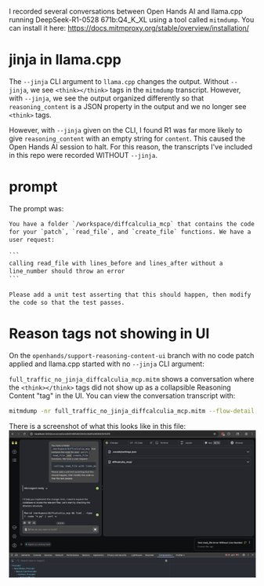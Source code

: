 I recorded several conversations between Open Hands AI and llama.cpp running DeepSeek-R1-0528 671b:Q4_K_XL
using a tool called `mitmdump`. You can install it here: https://docs.mitmproxy.org/stable/overview/installation/

# jinja in llama.cpp

The `--jinja` CLI argument to `llama.cpp` changes the output. Without `--jinja`, we see `<think></think>` tags in
the `mitmdump` transcript. However, with `--jinja`, we see the output organized differently so that `reasoning_content`
is a JSON property in the output and we no longer see `<think>` tags.

However, with `--jinja` given on the CLI, I found R1 was far more likely to give `reasoning_content` with an empty
string for `content`. This caused the Open Hands AI session to halt. For this reason, the transcripts I've included
in this repo were recorded WITHOUT `--jinja`.

# prompt

The prompt was:

````
You have a folder `/workspace/diffcalculia_mcp` that contains the code for your `patch`, `read_file`, and `create_file` functions. We have a user request:

```
calling read_file with lines_before and lines_after without a line_number should throw an error
```

Please add a unit test asserting that this should happen, then modify the code so that the test passes.
````

# Reason tags not showing in UI

On the `openhands/support-reasoning-content-ui` branch with no code patch applied and llama.cpp started
with no `--jinja` CLI argument:

`full_traffic_no_jinja_diffcalculia_mcp.mitm` shows a conversation where the `<think></think>` tags
did not show up as a collapsible Reasoning Content "tag" in the UI. You can view the conversation
transcript with:

```bash
mitmdump -nr full_traffic_no_jinja_diffcalculia_mcp.mitm --flow-detail 4
```

There is a screenshot of what this looks like in this file:
![full_traffic_no_jinja_diffcalculia_mcp.png](full_traffic_no_jinja_diffcalculia_mcp.png)


